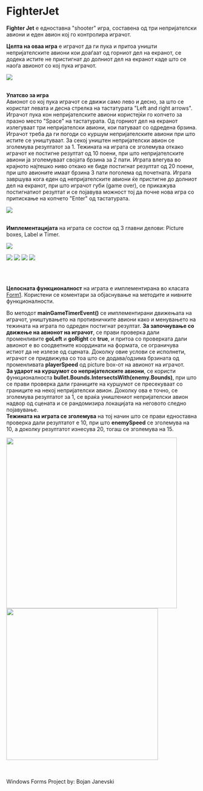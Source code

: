 # FighterJet

**Fighter Jet** е едноставна "shooter" игра, составена од три непријателски авиони и еден авион кој го контролира играчот. 

**Целта на оваа игра** е играчот да ги пука и притоа уништи непријателските авиони кои доаѓаат од горниот дел на екранот, се додека истите не пристигнат до долниот дел на екранот каде што се наоѓа авионот со кој пука играчот.

<img src="images/game.jpg">
<br />
<br />

**Упатсво за игра**
<br />
Авионот со кој пука играчот се движи само лево и десно, за што се користат левата и десна стрелка на тастатурата "Left and right arrows". Играчот пука кон непријателските авиони користејќи го копчето за празно место "Space" на тастатурата. Од горниот дел на екранот излегуваат три непријателски авиони, кои патуваат со одредена брзина. Играчот треба да ги погоди со куршум непријателските авиони при што истите се уништуваат. За секој уништен непријателски авион се зголемува резултатот за 1. 
Тежината на играта се зголемува откако играчот ке постигне резултат од 10 поени, при што непријателските авиони ја зголемуваат својата брзина за 2 пати. Играта влегува во крајното најтешко ниво откако ке биде постигнат резултат од 20 поени, при што авионите имаат брзина 3 пати поголема од почетната.
Играта завршува кога еден од непријателските авиони ќе пристигне до долниот дел на екранот, при што играчот губи (game over), се прикажува постигнатиот резултат и се појавува можност тој да почне нова игра со притискање на копчето "Enter" од тастатурата. 

<img src="images/gameover.jpg">
<br />
<br />

**Имплементацијата** на играта се состои од 3 главни делови: Picture boxes, Label и Timer.

<img src="images/components.jpg">
<p float="left">
  <img src="images/player.png">
  <img src="images/enemy.png">
  <img src="images/bullet.png">
  <img src="images/label.jpg">
</p> 
<br />
<br />

**Целосната функционалност** на играта е имплементирана во класата [Form1](https://github.com/bjanevski/FighterJet/blob/master/Fighter%20Jet/Form1.cs). Користени се коментари за објаснување на методите и нивните функционалности.
<br />

Во методот **mainGameTimerEvent()** се имплементирани движењата на играчот, уништувањето на противничките авиони како и менувањето на тежината на играта по одреден постигнат резултат. 
**За започнување со движење на авионот на играчот**, се прави проверка дали променливите **goLeft** и **goRight** се **true**, и притоа со проверката дали авионот е во соодветните координати на формата, се ограничува истиот да не излезе од сцената. Доколку овие услови се исполнети, играчот се придвижува со тоа што се додава/одзима брзината од променливата **playerSpeed** од picture box-от на авионот на играчот.  
**За ударот на куршумот со непријателските авиони**, се користи функционалноста **bullet.Bounds.IntersectsWith(enemy.Bounds)**, при што се прави проверка дали границите на куршумот се пресекуваат со границите на некој непријателски авион. Доколку ова е точно, се зголемува резултатот за 1, се враќа уништениот непријателски авион надвор од сцената и се рандомизира локацијата на неговото следно појавување.
<br />
**Тежината на играта се зголемува** на тој начин што се прави едноставна проверка дали резултатот е 10, при што **enemySpeed** се зголемува на 10, а доколку резултатот изнесува 20, тогаш се зголемува на 15.

<p float="left">
  <img src="images/movement.jpg" width="450">
  <img src="images/enemiesandlevels.jpg" width="400">
</p> 

<br />
<br />
Windows Forms Project by: Bojan Janevski


